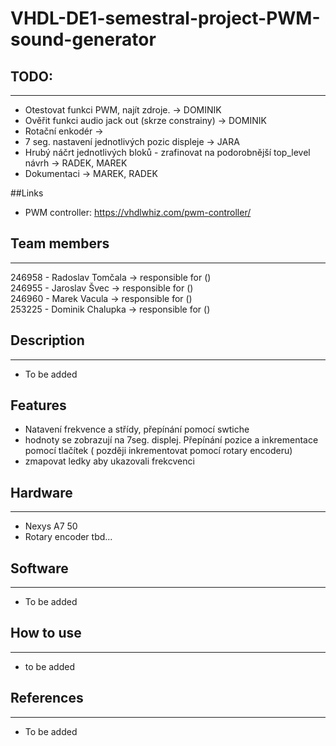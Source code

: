 # VHDL-DE1-semestral-project-PWM-sound-generator
## TODO:
___
- Otestovat funkci PWM, najít zdroje. -> DOMINIK
- Ověřit funkci audio jack out (skrze constrainy) -> DOMINIK
- Rotační enkodér -> 
- 7 seg. nastavení jednotlivých pozic displeje -> JARA
- Hrubý náčrt jednotlivých bloků - zrafinovat na podorobnější top_level návrh -> RADEK, MAREK
- Dokumentaci -> MAREK, RADEK

##Links
- PWM controller: https://vhdlwhiz.com/pwm-controller/
## Team members
___
246958 - Radoslav Tomčala -> responsible for ()\
246955 - Jaroslav Švec -> responsible for ()\
246960 - Marek Vacula -> responsible for ()\
253225 - Dominik Chalupka -> responsible for ()
## Description
___
- To be added
## Features
- Natavení frekvence a střídy, přepínání pomocí swtiche
- hodnoty se zobrazují na 7seg. displej. Přepínání pozice a inkrementace pomocí tlačítek ( později inkrementovat pomocí rotary encoderu)
- zmapovat ledky aby ukazovali frekcvenci
## Hardware
___
- Nexys A7 50
- Rotary encoder tbd...
## Software
___
- To be added
## How to use
___
- to be added
## References
___
- To be added
